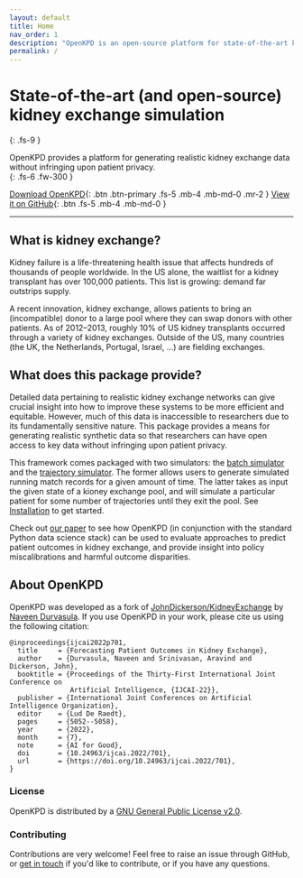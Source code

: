 ```yaml
---
layout: default
title: Home
nav_order: 1
description: "OpenKPD is an open-source platform for state-of-the-art kidney exchange simulation."
permalink: /
---
```


# State-of-the-art (and open-source) kidney exchange simulation
{: .fs-9 }

OpenKPD provides a platform for generating realistic kidney exchange data without infringing upon patient privacy.  
{: .fs-6 .fw-300 }

[Download OpenKPD](/OpenKPD.zip){: .btn .btn-primary .fs-5 .mb-4 .mb-md-0 .mr-2 }
[View it on GitHub](https://github.com/ndurvasula/OpenKPD){: .btn .fs-5 .mb-4 .mb-md-0 }

---

## What is kidney exchange?

Kidney failure is a life-threatening health issue that affects hundreds of thousands of people worldwide. In the US alone, the waitlist for a kidney transplant has over 100,000 patients. This list is growing: demand far outstrips supply.

A recent innovation, kidney exchange, allows patients to bring an (incompatible) donor to a large pool where they can swap donors with other patients. As of 2012–2013, roughly 10% of US kidney transplants occurred through a variety of kidney exchanges. Outside of the US, many countries (the UK, the Netherlands, Portugal, Israel, ...) are fielding exchanges.

## What does this package provide?

Detailed data pertaining to realistic kidney exchange networks can give crucial insight into how to improve these systems to be more efficient and equitable. However, much of this data is inaccessible to researchers due to its fundamentally sensitive nature. This package provides a means for generating realistic synthetic data so that researchers can have open access to key data without infringing upon patient privacy. 

This framework comes packaged with two simulators: the [batch simulator](https://openkpd.org/docs/simulators#batch-simulation) and the [trajectory simulator](https://openkpd.org/docs/simulators#trajectory-simulation). The former allows users to generate simulated running match records for a given amount of time. The latter takes as input the given state of a kioney exchange pool, and will simulate a particular patient for some number of trajectories until they exit the pool. See [Installation](https://openkpd.org/docs/installation/) to get started.

Check out [our paper](https://www.cs.umd.edu/~srin/PDF/2022/2022-ijcai-kidney-exchange-longer.pdf) to see how OpenKPD (in conjunction with the standard Python data science stack) can be used to evaluate approaches to predict patient outcomes in kidney exchange, and provide insight into policy miscalibrations and harmful outcome disparities. 

## About OpenKPD

OpenKPD was developed as a fork of [JohnDickerson/KidneyExchange](https://github.com/JohnDickerson/KidneyExchange) by [Naveen Durvasula](https://ndurvasula.com). If you use OpenKPD in your work, please cite us using the following citation:

```
@inproceedings{ijcai2022p701,
  title     = {Forecasting Patient Outcomes in Kidney Exchange},
  author    = {Durvasula, Naveen and Srinivasan, Aravind and Dickerson, John},
  booktitle = {Proceedings of the Thirty-First International Joint Conference on
               Artificial Intelligence, {IJCAI-22}},
  publisher = {International Joint Conferences on Artificial Intelligence Organization},
  editor    = {Lud De Raedt},
  pages     = {5052--5058},
  year      = {2022},
  month     = {7},
  note      = {AI for Good},
  doi       = {10.24963/ijcai.2022/701},
  url       = {https://doi.org/10.24963/ijcai.2022/701},
}
```

### License

OpenKPD is distributed by a [GNU General Public License v2.0](https://github.com/ndurvasula/OpenKPD/blob/master/LICENSE).

### Contributing

Contributions are very welcome! Feel free to raise an issue through GitHub, or [get in touch](https://ndurvasula.com) if you'd like to contribute, or if you have any questions.


